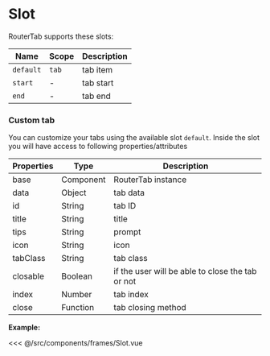 # Slot

RouterTab supports these slots:

| Name      | Scope | Description |
| --------- | ----- | ----------- |
| `default` | `tab` | tab item    |
| `start`   | -     | tab start   |
| `end`     | -     | tab end     |

### Custom tab

You can customize your tabs using the available slot `default`. Inside the slot you will have access to following properties/attributes

| Properties | Type      | Description                                      |
| ---------- | --------- | ------------------------------------------------ |
| base       | Component | RouterTab instance                               |
| data       | Object    | tab data                                         |
| id         | String    | tab ID                                           |
| title      | String    | title                                            |
| tips       | String    | prompt                                           |
| icon       | String    | icon                                             |
| tabClass   | String    | tab class                                        |
| closable   | Boolean   | if the user will be able to close the tab or not |
| index      | Number    | tab index                                        |
| close      | Function  | tab closing method                               |

<doc-links demo="/slot/"></doc-links>

**Example:**

<<< @/src/components/frames/Slot.vue

<!-- {4,13,22} -->
